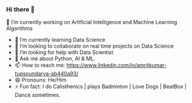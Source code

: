 ### Hi there 👋

🔭 I’m currently working on Artificial Intelligence and Machine Learning Algorithms
- 🌱 I’m currently learning Data Science
- 👯 I’m looking to collaborate on real time projects on Data Science
- 🤔 I’m looking for help with Data Scientist
- 💬 Ask me about Python, AI & ML.
- 📫 How to reach me: https://www.linkedin.com/in/amritkumar-tupsoundarya-ab440a93/
- 😄 Pronouns: He/Him
- ⚡ Fun fact: I do Calisthenics | plays Badminton | Love Dogs | BeatBox | Dance sometimes.
